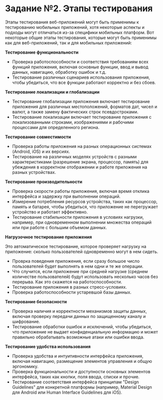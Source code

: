 # Задание №2. Этапы тестирования

Этапы тестирования веб-приложений могут быть применимы к тестированию мобильных приложений, хотя некоторые аспекты и подходы могут отличаться из-за специфики мобильных платформ. Вот некоторые общие этапы тестирования, которые могут быть применимы как для веб-приложений, так и для мобильных приложений:

**Тестирование функциональности**

- Проверка работоспособности и соответствия требованиям всех функций приложения, включая основные функции, ввод и вывод данных, навигацию, обработку ошибок и т.д.
- Тестирование различных сценариев использования приложения, чтобы убедиться, что все функции работают корректно и без сбоев.

**Тестирование локализации и глобализации**

- Тестирование глобализации приложения включает тестирование приложения для различных местоположений, форматов дат, чисел и валют, а также замену фактических строк псевдостроками. 
- Тестирование локализации включает тестирование приложения с локализованными строками, изображениями и рабочими процессами для определенного региона.

**Тестирование совместимости**

- Проверка работы приложения на разных операционных системах (Android, iOS) и их версиях.
- Тестирование на различных моделях устройств с разными характеристиками (разрешение экрана, процессор, память) для убеждения в корректном отображении и работе приложения на разных устройствах.

**Тестирование производительности**

- Проверка скорости работы приложения, включая время отклика интерфейса и задержку при выполнении операций.
- Измерение потребления ресурсов устройства, таких как процессор, память и батарея, чтобы убедиться, что приложение не перегружает устройство и работает эффективно.
- Тестирование стабильности приложения в условиях нагрузки, например, при одновременном выполнении множества операций или при работе с большим объемом данных.

**Нагрузочное тестирование приложения**

Это автоматическое тестирование, которое проверяет нагрузку на приложение: сколько пользователей одновременно могут в нем сидеть.

- Проврка поведения приложения, если сразу большое число пользователей будет выполнять в нем одни и те же операции.
- Что случится, если приложение при средней нагрузке (среднем количестве пользователей) будут использовать несколько часов без перерыва. Как это скажется на работоспособности.
- Тестирование приложения в разных стресс–условиях.
- Проверка работоспособности устаревшой базы данных.

**Тестирование безопасности**

- Проверка наличия и корректности механизмов защиты данных, включая проверку передачи данных по защищенному каналу и шифрование.
- Тестирование обработки ошибок и исключений, чтобы убедиться, что приложение не выдает конфиденциальную информацию и может правильно обрабатывать возможные атаки или ошибки ввода.

**Тестирование удобства использования**

- Проверка удобства и интуитивности интерфейса приложения, включая навигацию, размещение элементов управления и общую эргономику.
- Проверка функциональности и доступности основных элементов интерфейса, таких как кнопки, поля ввода, списки и прочие.
- Тестирование соответствия интерфейса принципам "Design Guidelines" для конкретной платформы (например, Material Design для Android или Human Interface Guidelines для iOS).






